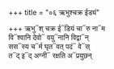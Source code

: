 +++
title = "०६ ऋभुश्चक्र ईड्यं"

+++
ऋभु᳓श् चक्र ई᳓डियं चा᳓रु ना᳓म  
वि᳓श्वानि देवो᳓ वयु᳓नानि विद्वा᳓न्  
सस᳓स्य च᳓र्म घृत᳓वत् पदं᳓ वे᳓स्  
त᳓द् इ᳓द् अग्नी᳓ रक्षति अ᳓प्रयुछन्